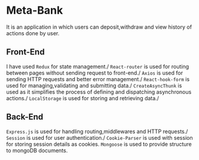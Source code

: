 # Meta-Bank

It is an application in which users can deposit,withdraw and view history of actions done by user.

## Front-End

I have used `Redux` for state management./
`React-router` is used for routing between pages without sending request to front-end./
`Axios` is used for sending HTTP requests and better error management./
`React-hook-form` is used for managing,validating and submitting data./
`CreateAsyncThunk` is used as it simplifies the process of defining and dispatching asynchronous actions./
`LocalStorage` is used for storing and retrieving data./

## Back-End

`Express.js` is used for handling routing,middlewares and HTTP requests./
`Session` is used for user authentication./
`Cookie-Parser` is used with session for storing session details as cookies.
`Mongoose` is used to provide structure to mongoDB documents.

